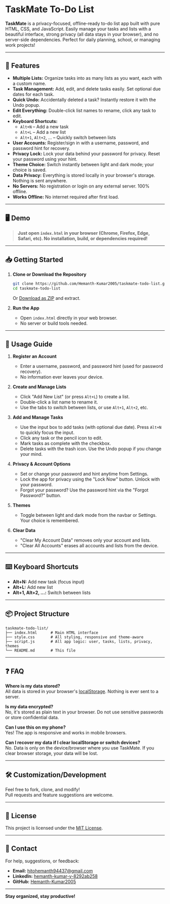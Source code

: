 # TaskMate To-Do List

**TaskMate** is a privacy-focused, offline-ready to-do list app built with pure HTML, CSS, and JavaScript. Easily manage your tasks and lists with a beautiful interface, strong privacy (all data stays in your browser), and no server-side dependencies. Perfect for daily planning, school, or managing work projects!

---

## 🚀 Features

- **Multiple Lists:** Organize tasks into as many lists as you want, each with a custom name.
- **Task Management:** Add, edit, and delete tasks easily. Set optional due dates for each task.
- **Quick Undo:** Accidentally deleted a task? Instantly restore it with the Undo popup.
- **Edit Everything:** Double-click list names to rename, click any task to edit.
- **Keyboard Shortcuts:** 
  - `Alt+N` – Add a new task
  - `Alt+L` – Add a new list
  - `Alt+1`, `Alt+2`, ... – Quickly switch between lists
- **User Accounts:** Register/sign in with a username, password, and password hint for recovery.
- **Privacy Lock:** Lock your data behind your password for privacy. Reset your password using your hint.
- **Theme Choice:** Switch instantly between light and dark mode; your choice is saved.
- **Data Privacy:** Everything is stored locally in your browser's storage. Nothing is sent anywhere.
- **No Servers:** No registration or login on any external server. 100% offline.
- **Works Offline:** No internet required after first load.

---

## 🖥️ Demo

> **Just open `index.html` in your browser (Chrome, Firefox, Edge, Safari, etc). No installation, build, or dependencies required!**

---

## 📥 Getting Started

1. **Clone or Download the Repository**

   ```bash
   git clone https://github.com/Hemanth-Kumar2005/taskmate-todo-list.git
   cd taskmate-todo-list
   ```
   Or [Download as ZIP](https://github.com/Hemanth-Kumar2005/taskmate-todo-list/archive/refs/heads/main.zip) and extract.

2. **Run the App**

   - Open `index.html` directly in your web browser.
   - No server or build tools needed.

---

## 📝 Usage Guide

1. **Register an Account**
   - Enter a username, password, and password hint (used for password recovery).
   - No information ever leaves your device.

2. **Create and Manage Lists**
   - Click "Add New List" (or press `Alt+L`) to create a list.
   - Double-click a list name to rename it.
   - Use the tabs to switch between lists, or use `Alt+1`, `Alt+2`, etc.

3. **Add and Manage Tasks**
   - Use the input box to add tasks (with optional due date). Press `Alt+N` to quickly focus the input.
   - Click any task or the pencil icon to edit.
   - Mark tasks as complete with the checkbox.
   - Delete tasks with the trash icon. Use the Undo popup if you change your mind.

4. **Privacy & Account Options**
   - Set or change your password and hint anytime from Settings.
   - Lock the app for privacy using the "Lock Now" button. Unlock with your password.
   - Forgot your password? Use the password hint via the "Forgot Password?" button.

5. **Themes**
   - Toggle between light and dark mode from the navbar or Settings. Your choice is remembered.

6. **Clear Data**
   - "Clear My Account Data" removes only your account and lists.
   - "Clear All Accounts" erases all accounts and lists from the device.

---

## ⌨️ Keyboard Shortcuts

- **Alt+N:** Add new task (focus input)
- **Alt+L:** Add new list
- **Alt+1, Alt+2, ...:** Switch between lists

---

## 📦 Project Structure

```
taskmate-todo-list/
├── index.html      # Main HTML interface
├── style.css       # All styling, responsive and theme-aware
├── script.js       # All app logic: user, tasks, lists, privacy, themes
└── README.md       # This file
```

---

## ❓ FAQ

**Where is my data stored?**  
All data is stored in your browser's [localStorage](https://developer.mozilla.org/en-US/docs/Web/API/Window/localStorage). Nothing is ever sent to a server.

**Is my data encrypted?**  
No, it's stored as plain text in your browser. Do not use sensitive passwords or store confidential data.

**Can I use this on my phone?**  
Yes! The app is responsive and works in mobile browsers.

**Can I recover my data if I clear localStorage or switch devices?**  
No. Data is only on the device/browser where you use TaskMate. If you clear browser storage, your data will be lost.

---

## 🛠️ Customization/Development

Feel free to fork, clone, and modify!  
Pull requests and feature suggestions are welcome.

---

## 📄 License

This project is licensed under the [MIT License](LICENSE).

---

## 🤝 Contact

For help, suggestions, or feedback:

- **Email:** [hitohemanth94437@gmail.com](mailto:hitohemanth94437@gmail.com)
- **LinkedIn:** [hemanth-kumar-v-8292ab258](https://www.linkedin.com/in/hemanth-kumar-v-8292ab258/)
- **GitHub:** [Hemanth-Kumar2005](https://github.com/Hemanth-Kumar2005)

---

**Stay organized, stay productive!**
